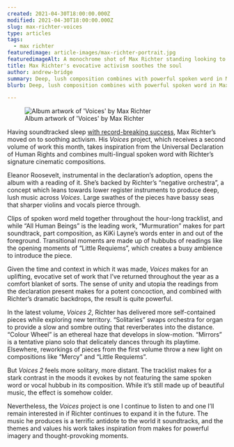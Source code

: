 ```yaml
---
created: 2021-04-30T18:00:00.000Z
modified: 2021-04-30T18:00:00.000Z
slug: max-richter-voices
type: articles
tags:
  - max richter
featuredimage: article-images/max-richter-portrait.jpg
featuredimageAlt: A monochrome shot of Max Richter standing looking to the left.
title: Max Richter's evocative activism soothes the soul
author: andrew-bridge
summary: Deep, lush composition combines with powerful spoken word in Max Richter's latest project to produce a potent, uplifting concoction.
blurb: Deep, lush composition combines with powerful spoken word in Max Richter's latest project to produce a potent, uplifting concoction.

---
```


<figure class="wide">
  <img src="album-artwork/voices-max-richter.jpg" alt="Album artwork of 'Voices' by Max Richter" />
  <figcaption>Album artwork of 'Voices' by Max Richter</figcaption>
</figure>

Having soundtracked sleep [with record-breaking success](https://www.bbc.co.uk/news/entertainment-arts-34378077), Max Richter’s moved on to soothing activism. His _Voices_ project, which receives a second volume of work this month, takes inspiration from the Universal Declaration of Human Rights and combines multi-lingual spoken word with Richter’s signature cinematic compositions.

Eleanor Roosevelt, instrumental in the declaration’s adoption, opens the album with a reading of it. She’s backed by Richter’s “negative orchestra”, a concept which leans towards lower register instruments to produce deep, lush music across _Voices_. Large swathes of the pieces have bassy seas that sharper violins and vocals pierce through.

Clips of spoken word meld together throughout the hour-long tracklist, and while “All Human Beings” is the leading work, “Murmuration” makes for part soundtrack, part composition, as KiKi Layne’s words enter in and out of the foreground. Transitional moments are made up of hubbubs of readings like the opening moments of “Little Requiems”, which creates a busy ambience to introduce the piece.

Given the time and context in which it was made, _Voices_ makes for an uplifting, evocative set of work that I’ve returned throughout the year as a comfort blanket of sorts. The sense of unity and utopia the readings from the declaration present makes for a potent concoction, and combined with Richter’s dramatic backdrops, the result is quite powerful.

<youtube-video video-id="QmrIDK03Hlg" desc="Max Richter: All Human Beings" />

In the latest volume, _Voices 2_, Richter has delivered more self-contained pieces while exploring new territory. “Solitaries” swaps orchestra for organ to provide a slow and sombre outing that reverberates into the distance. “Colour Wheel” is an ethereal haze that develops in slow-motion. “Mirrors” is a tentative piano solo that delicately dances through its playtime. Elsewhere, reworkings of pieces from the first volume throw a new light on compositions like “Mercy” and “Little Requiems”.

But _Voices 2_ feels more solitary, more distant. The tracklist makes for a stark contrast in the moods it evokes by not featuring the same spoken word or vocal hubbub in its composition. While it’s still made up of beautiful music, the effect is somehow colder.

Nevertheless, the _Voices_ project is one I continue to listen to and one I’ll remain interested in if Richter continues to expand it in the future. The music he produces is a terrific antidote to the world it soundtracks, and the themes and values his work takes inspiration from makes for powerful imagery and thought-provoking moments.